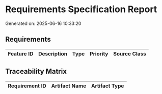 # Requirements Specification Report

Generated on: 2025-06-16 10:33:20

## Requirements

| Feature ID | Description | Type | Priority | Source Class |
|------------|-------------|------|----------|--------------|

## Traceability Matrix

| Requirement ID | Artifact Name | Artifact Type |
|----------------|---------------|---------------|

